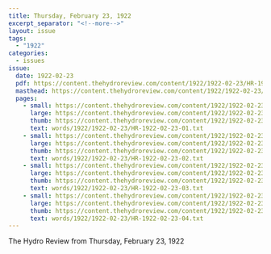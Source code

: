 ```yaml
---
title: Thursday, February 23, 1922
excerpt_separator: "<!--more-->"
layout: issue
tags:
  - "1922"
categories:
  - issues
issue:
  date: 1922-02-23
  pdf: https://content.thehydroreview.com/content/1922/1922-02-23/HR-1922-02-23.pdf
  masthead: https://content.thehydroreview.com/content/1922/1922-02-23/masthead/HR-1922-02-23.jpg
  pages:
    - small: https://content.thehydroreview.com/content/1922/1922-02-23/small/HR-1922-02-23-01.jpg
      large: https://content.thehydroreview.com/content/1922/1922-02-23/large/HR-1922-02-23-01.jpg
      thumb: https://content.thehydroreview.com/content/1922/1922-02-23/thumbnails/HR-1922-02-23-01.jpg
      text: words/1922/1922-02-23/HR-1922-02-23-01.txt
    - small: https://content.thehydroreview.com/content/1922/1922-02-23/small/HR-1922-02-23-02.jpg
      large: https://content.thehydroreview.com/content/1922/1922-02-23/large/HR-1922-02-23-02.jpg
      thumb: https://content.thehydroreview.com/content/1922/1922-02-23/thumbnails/HR-1922-02-23-02.jpg
      text: words/1922/1922-02-23/HR-1922-02-23-02.txt
    - small: https://content.thehydroreview.com/content/1922/1922-02-23/small/HR-1922-02-23-03.jpg
      large: https://content.thehydroreview.com/content/1922/1922-02-23/large/HR-1922-02-23-03.jpg
      thumb: https://content.thehydroreview.com/content/1922/1922-02-23/thumbnails/HR-1922-02-23-03.jpg
      text: words/1922/1922-02-23/HR-1922-02-23-03.txt
    - small: https://content.thehydroreview.com/content/1922/1922-02-23/small/HR-1922-02-23-04.jpg
      large: https://content.thehydroreview.com/content/1922/1922-02-23/large/HR-1922-02-23-04.jpg
      thumb: https://content.thehydroreview.com/content/1922/1922-02-23/thumbnails/HR-1922-02-23-04.jpg
      text: words/1922/1922-02-23/HR-1922-02-23-04.txt
---
```


The Hydro Review from Thursday, February 23, 1922

<!--more-->


